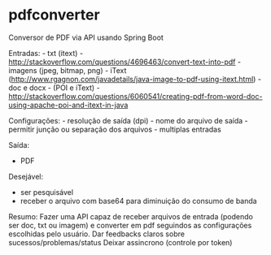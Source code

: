 # pdfconverter
Conversor de PDF via API usando Spring Boot

Entradas:
	- txt (itext) - http://stackoverflow.com/questions/4696463/convert-text-into-pdf
	- imagens (jpeg, bitmap, png) - iText (http://www.rgagnon.com/javadetails/java-image-to-pdf-using-itext.html)
	- doc e docx - (POI e iText) - http://stackoverflow.com/questions/6060541/creating-pdf-from-word-doc-using-apache-poi-and-itext-in-java

Configurações:
 	- resolução de saída (dpi)
 	- nome do arquivo de saída
 	- permitir junção ou separação dos arquivos
 	- multiplas entradas	

Saída:
   - PDF  

Desejável:
   - ser pesquisável   
   - receber o arquivo com base64 para diminuição do consumo de banda

Resumo: 
	Fazer uma API capaz de receber arquivos de entrada (podendo ser doc, txt ou imagem) e converter
	em pdf seguindos as configurações escolhidas pelo usuário.
	Dar feedbacks claros sobre sucessos/problemas/status
	Deixar assincrono (controle por token)

